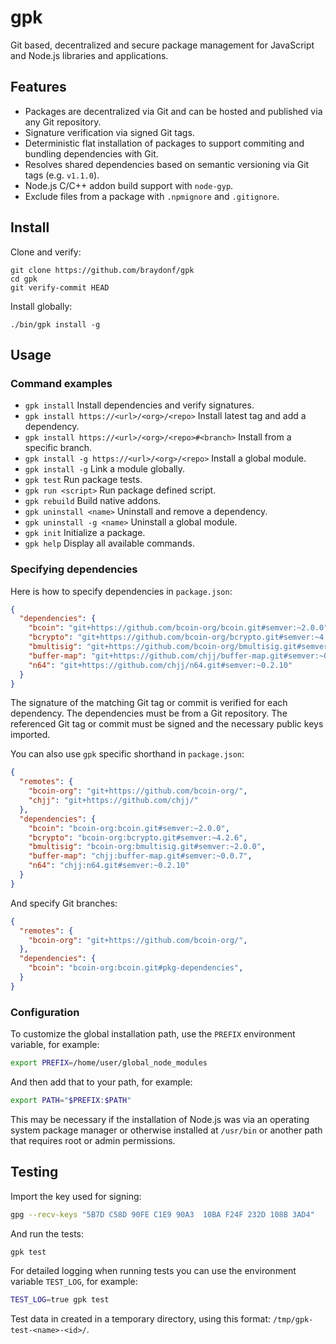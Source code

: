 # gpk

Git based, decentralized and secure package management for JavaScript and
Node.js libraries and applications.

## Features

- Packages are decentralized via Git and can be hosted and published
  via any Git repository.
- Signature verification via signed Git tags.
- Deterministic flat installation of packages to support commiting
  and bundling dependencies with Git.
- Resolves shared dependencies based on semantic versioning via Git
  tags (e.g. `v1.1.0`).
- Node.js C/C++ addon build support with `node-gyp`.
- Exclude files from a package with `.npmignore` and `.gitignore`.

## Install

Clone and verify:
```
git clone https://github.com/braydonf/gpk
cd gpk
git verify-commit HEAD
```

Install globally:
```
./bin/gpk install -g
```

## Usage

### Command examples

- `gpk install` Install dependencies and verify signatures.
- `gpk install https://<url>/<org>/<repo>` Install latest tag and add a dependency.
- `gpk install https://<url>/<org>/<repo>#<branch>` Install from a specific branch.
- `gpk install -g https://<url>/<org>/<repo>` Install a global module.
- `gpk install -g` Link a module globally.
- `gpk test` Run package tests.
- `gpk run <script>` Run package defined script.
- `gpk rebuild` Build native addons.
- `gpk uninstall <name>` Uninstall and remove a dependency.
- `gpk uninstall -g <name>` Uninstall a global module.
- `gpk init` Initialize a package.
- `gpk help` Display all available commands.

### Specifying dependencies

Here is how to specify dependencies in `package.json`:

```json
{
  "dependencies": {
    "bcoin": "git+https://github.com/bcoin-org/bcoin.git#semver:~2.0.0",
    "bcrypto": "git+https://github.com/bcoin-org/bcrypto.git#semver:~4.2.6",
    "bmultisig": "git+https://github.com/bcoin-org/bmultisig.git#semver:~2.0.0",
    "buffer-map": "git+https://github.com/chjj/buffer-map.git#semver:~0.0.7",
    "n64": "git+https://github.com/chjj/n64.git#semver:~0.2.10"
  }
}
```
The signature of the matching Git tag or commit is verified for each
dependency. The dependencies must be from a Git repository. The referenced
Git tag or commit must be signed and the necessary public keys imported.

You can also use `gpk` specific shorthand in `package.json`:

```json
{
  "remotes": {
    "bcoin-org": "git+https://github.com/bcoin-org/",
    "chjj": "git+https://github.com/chjj/"
  },
  "dependencies": {
    "bcoin": "bcoin-org:bcoin.git#semver:~2.0.0",
    "bcrypto": "bcoin-org:bcrypto.git#semver:~4.2.6",
    "bmultisig": "bcoin-org:bmultisig.git#semver:~2.0.0",
    "buffer-map": "chjj:buffer-map.git#semver:~0.0.7",
    "n64": "chjj:n64.git#semver:~0.2.10"
  }
}
```

And specify Git branches:

```json
{
  "remotes": {
    "bcoin-org": "git+https://github.com/bcoin-org/",
  },
  "dependencies": {
    "bcoin": "bcoin-org:bcoin.git#pkg-dependencies",
  }
}
```

### Configuration

To customize the global installation path, use the
`PREFIX` environment variable, for example:

```sh
export PREFIX=/home/user/global_node_modules
```

And then add that to your path, for example:
```sh
export PATH="$PREFIX:$PATH"
```

This may be necessary if the installation of Node.js
was via an operating system package manager or otherwise
installed at `/usr/bin` or another path that requires
root or admin permissions.

## Testing

Import the key used for signing:

```sh
gpg --recv-keys "5B7D C58D 90FE C1E9 90A3  10BA F24F 232D 108B 3AD4"
```

And run the tests:
```sh
gpk test
```

For detailed logging when running tests you can use
the environment variable `TEST_LOG`, for example:

```sh
TEST_LOG=true gpk test
```

Test data in created in a temporary directory, using
this format: `/tmp/gpk-test-<name>-<id>/`.
